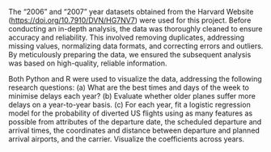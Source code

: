 The “2006” and “2007” year datasets obtained from the Harvard Website (https://doi.org/10.7910/DVN/HG7NV7) were used for this project. Before conducting an in-depth analysis, the data was thoroughly cleaned to ensure accuracy and reliability. This involved removing duplicates, addressing missing values, normalizing data formats, and correcting errors and outliers. By meticulously preparing the data, we ensured the subsequent analysis was based on high-quality, reliable information.

Both Python and R were used to visualize the data, addressing the following research questions:
(a) What are the best times and days of the week to minimise delays each year?
(b) Evaluate whether older planes suffer more delays on a year-to-year basis.
(c) For each year, fit a logistic regression model for the probability of diverted US flights using as many features as possible from attributes of the departure date, the scheduled departure and arrival times, the coordinates and distance between departure and planned arrival airports, and the carrier. Visualize the coefficients across years.
